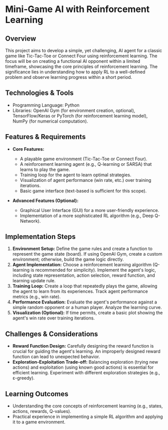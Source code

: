 # Mini-Game AI with Reinforcement Learning

## Overview
This project aims to develop a simple, yet challenging, AI agent for a classic game like Tic-Tac-Toe or Connect Four using reinforcement learning.  The focus will be on creating a functional AI opponent within a limited timeframe, showcasing the core principles of reinforcement learning. The significance lies in understanding how to apply RL to a well-defined problem and observe learning progress within a short period.

## Technologies & Tools
- Programming Language: Python
- Libraries:  OpenAI Gym (for environment creation, optional), TensorFlow/Keras or PyTorch (for reinforcement learning model), NumPy (for numerical computation).

## Features & Requirements
- **Core Features:**
    -  A playable game environment (Tic-Tac-Toe or Connect Four).
    -  A reinforcement learning agent (e.g., Q-learning or SARSA) that learns to play the game.
    -  Training loop for the agent to learn optimal strategies.
    -  Visualization of agent performance (win rate, etc.) over training iterations.
    -  Basic game interface (text-based is sufficient for this scope).

- **Advanced Features (Optional):**
    -  Graphical User Interface (GUI) for a more user-friendly experience.
    -  Implementation of a more sophisticated RL algorithm (e.g., Deep Q-Network).

## Implementation Steps
1. **Environment Setup:**  Define the game rules and create a function to represent the game state (board).  If using OpenAI Gym, create a custom environment; otherwise, build the game logic directly.
2. **Agent Implementation:** Choose a reinforcement learning algorithm (Q-learning is recommended for simplicity).  Implement the agent's logic, including state representation, action selection, reward function, and learning update rule.
3. **Training Loop:**  Create a loop that repeatedly plays the game, allowing the agent to learn from its experiences. Track agent performance metrics (e.g., win rate).
4. **Performance Evaluation:** Evaluate the agent's performance against a simple random opponent or a human player.  Analyze the learning curve.
5. **Visualization (Optional):** If time permits, create a basic plot showing the agent's win rate over training iterations.

## Challenges & Considerations
- **Reward Function Design:**  Carefully designing the reward function is crucial for guiding the agent's learning. An improperly designed reward function can lead to unexpected behavior.
- **Exploration-Exploitation Trade-off:** Balancing exploration (trying new actions) and exploitation (using known good actions) is essential for efficient learning.  Experiment with different exploration strategies (e.g., ε-greedy).

## Learning Outcomes
-  Understanding the core concepts of reinforcement learning (e.g., states, actions, rewards, Q-values).
-  Practical experience in implementing a simple RL algorithm and applying it to a game environment.

